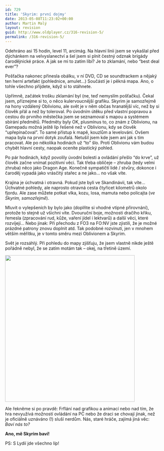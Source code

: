 ```yaml
---
id: 729
title: 'Skyrim: první dojmy'
date: 2013-05-08T11:23:02+00:00
author: Martin Malý
layout: revision
guid: http://www.oldplayer.cz/316-revision-5/
permalink: /316-revision-5/
---
```

Odehráno asi 15 hodin, level 11, arcimág. Na hlavní linii jsem se vykašlal před dýchánkem na velvyslanectví a šel jsem si plnit čestný odznak brigády čarodějnické práce. A jak se mi to zatím líbí? Je to zklamání, nebo &#8220;best deal ever&#8221;?

<!--more-->

Pošťačka nakonec přinesla obálku, v ní DVD, CD se soundtrackem a nějaký ten herní artefakt (pohlednice, amulet&#8230;) Součástí je i pěkná mapa. Ano, o tohle všechno přijdete, když si to stáhnete.

Upřímně, začátek trošku zklamání byl (ne, teď nemyslím pošťačku). Čekal jsem, přiznejme si to, o něco kulervoucnější grafiku. Skyrim je samozřejmě na hony vzdálený Oblivionu, ale svět je v něm občas hranatější víc, než by si člověk přál a než by toleroval. Po úvodním útěku před vlastní popravou a cestou do prvního městečka jsem se seznamoval s mapou a systémem sbírání předmětů. Předměty byly OK, plusmínus to, co znám z Oblivionu, na Gamepadu možná ještě líp řešené než v Oblivionu, kdy se člověk &#8220;upřepínačoval&#8221;. To samé přístup k mapě, kouzlům a levelování. Ovšem mapa byla na první dotyk zoufalá. Netušil jsem kde jsem ani jak s tím pracovat. Ale po několika hodinách už &#8220;to&#8221; šlo. Proti Oblivionu vám budou chybět hlavní cesty, naopak oceníte plastický pohled.

Po pár hodinách, když povolily úvodní bolesti a ovládání přešlo &#8220;do krve&#8221;, už člověk začne vnímat pozitivní věci. Tak třeba obličeje &#8211; zhruba (tedy velmi zhruba) něco jako Dragon Age. Konečně sympatičtí lidé / stvůry, dokonce i čaroděj vypadá jako vrásčitý stařec a ne jako&#8230; no však víte.

Krajina je úchvatná i otravná. Pokud jste byli ve Skandinávii, tak víte&#8230; Úchvatné pohledy, ale naprosto otravná cesta čtyřicet kilometrů okolo fjordu. Ale zase můžete potkat vlka, kozu, losa, mamuta nebo policajta (_ve Skyrim, samozřejmě_).

Mluvit o vylepšeních by bylo jako (doplňte si vhodné vtipné přirovnání), protože to stejně už všichni víte. Dvouruční boje, možnosti dračího křiku, řemesla (zpracování rud, kůže, vaření jídel i lektvarů) a další věci, které rozvíjejí&#8230; Nebo jinak: Při přechodu z FO3 na FO:NV jste zjistili, že je možné prázdné patrony znovu doplnit atd. Tak podobné rozvinutí, jen v mnohem větším měřítku, je v tomto směru mezi Oblivionem a Skyrim.

Svět je rozsáhlý. Při pohledu do mapy zjišťuju, že jsem vlastně nikde ještě pořádně nebyl, že se zatím motám tak &#8211; okej, na třetině území.

[<img class="aligncenter size-full wp-image-318" title="423px-Eye_of_Magnus" alt="" src="http://www.oldplayer.cz/wp-content/uploads/2013/03/423px-Eye_of_Magnus.jpg" width="423" height="479" />](http://www.oldplayer.cz/wp-content/uploads/2013/03/423px-Eye_of_Magnus.jpg)

Ale řekněme si po pravdě: Frflání nad grafikou a animací nebo nad tím, že hra nevyužívá možností ovládání na PC nebo že draci se chovají jinak, než je oficiálně uznáváno (!) sluší nerdům. Nás, staré hráče, zajímá jiná věc: _Baví nás to?_

**Ano, mě Skyrim baví!**

PS: S Lydií jde všechno líp!

<div id="google_plus_one">
  <g:plusone></g:plusone>
</div>

<div id="fb_send_like">
</div>